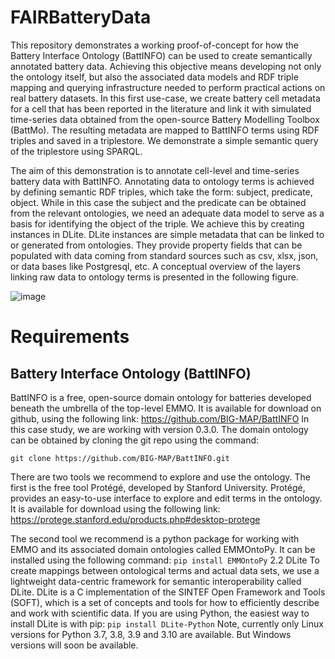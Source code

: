 # FAIRBatteryData
This repository demonstrates a working proof-of-concept for how the Battery Interface Ontology (BattINFO) can be used to create semantically annotated battery data. Achieving this objective means developing not only the ontology itself, but also the associated data models and RDF triple mapping and querying infrastructure needed to perform practical actions on real battery datasets. In this first use-case, we create battery cell metadata for a cell that has been reported in the literature and link it with simulated time-series data obtained from the open-source Battery Modelling Toolbox (BattMo). The resulting metadata are mapped to BattINFO terms using RDF triples and saved in a triplestore. We demonstrate a simple semantic query of the triplestore using SPARQL.

The aim of this demonstration is to annotate cell-level and time-series battery data with BattINFO. Annotating data to ontology terms is achieved by defining semantic RDF triples, which take the form: subject, predicate, object. While in this case the subject and the predicate can be obtained from the relevant ontologies, we need an adequate data model to serve as a basis for identifying the object of the triple. We achieve this by creating instances in DLite. DLite instances are simple metadata that can be linked to or generated from ontologies. They provide property fields that can be populated with data coming from standard sources such as csv, xlsx, json, or data bases like Postgresql, etc. A conceptual overview of the layers linking raw data to ontology terms is presented in the following figure.


![image](https://user-images.githubusercontent.com/52653938/187467697-2d9025ea-8693-43d4-b242-bb248ace6849.png)

# Requirements
## Battery Interface Ontology (BattINFO)
BattINFO is a free, open-source domain ontology for batteries developed beneath the umbrella of the top-level EMMO. It is available for download on github, using the following link: https://github.com/BIG-MAP/BattINFO In this case study, we are working with version 0.3.0. The domain ontology can be obtained by cloning the git repo using the command:

`git clone https://github.com/BIG-MAP/BattINFO.git`

There are two tools we recommend to explore and use the ontology. The first is the free tool Protégé, developed by Stanford University. Protégé, provides an easy-to-use interface to explore and edit terms in the ontology. It is available for download using the following link: https://protege.stanford.edu/products.php#desktop-protege 

The second tool we recommend is a python package for working with EMMO and its associated domain ontologies called EMMOntoPy. It can be installed using the following command:
`pip install EMMOntoPy` 
2.2	DLite
To create mappings between ontological terms and actual data sets, we use a lightweight data-centric framework for semantic interoperability called DLite. DLite is a C implementation of the SINTEF Open Framework and Tools (SOFT), which is a set of concepts and tools for how to efficiently describe and work with scientific data.
If you are using Python, the easiest way to install DLite is with pip:
`pip install DLite-Python`
Note, currently only Linux versions for Python 3.7, 3.8, 3.9 and 3.10 are available. But Windows versions will soon be available.
